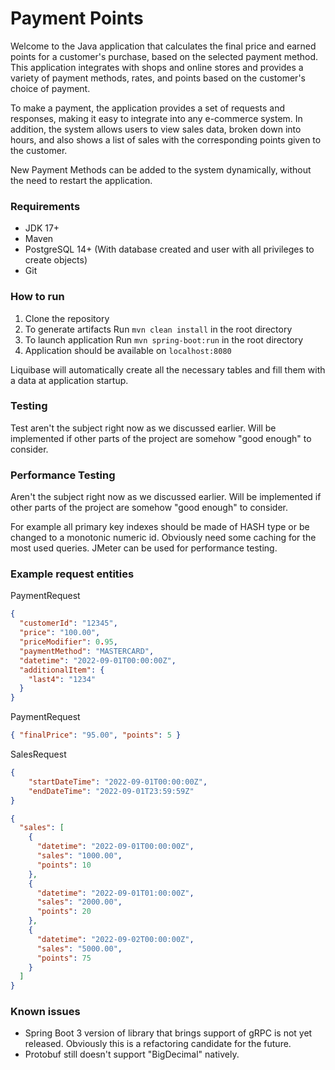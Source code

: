 Payment Points
==============
Welcome to the Java application that calculates the final price and earned points for a customer's purchase, based on the selected payment method. 
This application integrates with shops and online stores and provides a variety of payment methods, rates, and points based on the customer's choice of payment.

To make a payment, the application provides a set of requests and responses, making it easy to integrate into any e-commerce system. 
In addition, the system allows users to view sales data, broken down into hours, and also shows a list of sales with the corresponding points given to the customer.

New Payment Methods can be added to the system dynamically, without the need to restart the application.

### Requirements
- JDK 17+
- Maven
- PostgreSQL 14+ (With database created and user with all privileges to create objects)
- Git

### How to run
1. Clone the repository
2. To generate artifacts Run `mvn clean install` in the root directory
3. To launch application Run `mvn spring-boot:run` in the root directory
4. Application should be available on `localhost:8080`

Liquibase will automatically create all the necessary tables and fill them with a data at application startup.

### Testing
Test aren't the subject right now as we discussed earlier. 
Will be implemented if other parts of the project are somehow "good enough" to consider. 

### Performance Testing
Aren't the subject right now as we discussed earlier. 
Will be implemented if other parts of the project are somehow "good enough" to consider.

For example all primary key indexes should be made of HASH type or be changed to a monotonic numeric id.
Obviously need some caching for the most used queries.
JMeter can be used for performance testing.

### Example request entities
PaymentRequest
```json
{
  "customerId": "12345",
  "price": "100.00",
  "priceModifier": 0.95,
  "paymentMethod": "MASTERCARD",
  "datetime": "2022-09-01T00:00:00Z",
  "additionalItem": {
    "last4": "1234"
  }
}
```
PaymentRequest
```json
{ "finalPrice": "95.00", "points": 5 }
```
SalesRequest
```json
{
    "startDateTime": "2022-09-01T00:00:00Z",
    "endDateTime": "2022-09-01T23:59:59Z"
}
```

```json
{
  "sales": [
    {
      "datetime": "2022-09-01T00:00:00Z",
      "sales": "1000.00",
      "points": 10
    },
    {
      "datetime": "2022-09-01T01:00:00Z",
      "sales": "2000.00",
      "points": 20
    },
    {
      "datetime": "2022-09-02T00:00:00Z",
      "sales": "5000.00",
      "points": 75
    }
  ]
}
```

### Known issues
- Spring Boot 3 version of library that brings support of gRPC is not yet released.
Obviously this is a refactoring candidate for the future.
- Protobuf still doesn't support "BigDecimal" natively.